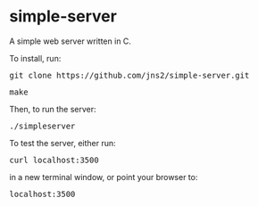 simple-server
=============

A simple web server written in C.

To install, run:

<pre>
git clone https://github.com/jns2/simple-server.git
</pre>
<pre>
make
</pre>

Then, to run the server:

<pre>
./simpleserver
</pre>

To test the server, either run:

<pre>
curl localhost:3500
</pre>

in a new terminal window, or point your browser to:

<pre>
localhost:3500
</pre>
